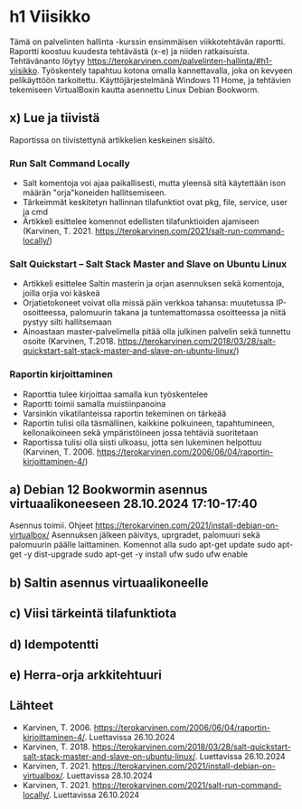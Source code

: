 # h1 Viisikko
Tämä on palvelinten hallinta -kurssin ensimmäisen viikkotehtävän raportti. Raportti koostuu kuudesta tehtävästä (x-e) ja niiden ratkaisuista. Tehtävänanto löytyy https://terokarvinen.com/palvelinten-hallinta/#h1-viisikko.
Työskentely tapahtuu kotona omalla kannettavalla, joka on kevyeen pelikäyttöön tarkoitettu. Käyttöjärjestelmänä Windows 11 Home, ja tehtävien tekemiseen VirtualBoxin kautta asennettu Linux Debian Bookworm.

## x) Lue ja tiivistä
Raportissa on tiivistettynä artikkelien keskeinen sisältö.
### Run Salt Command Locally
- Salt komentoja voi ajaa paikallisesti, mutta yleensä sitä käytettään ison määrän "orja"koneiden hallitsemiseen.
- Tärkeimmät keskitetyn hallinnan tilafunktiot ovat pkg, file, service, user ja cmd
- Ärtikkeli esittelee komennot edellisten tilafunktioiden ajamiseen
(Karvinen, T. 2021. https://terokarvinen.com/2021/salt-run-command-locally/)
### Salt Quickstart – Salt Stack Master and Slave on Ubuntu Linux
- Artikkeli esittelee Saltin masterin ja orjan asennuksen sekä komentoja, joilla orjia voi käskeä
- Orjatietokoneet voivat olla missä päin verkkoa tahansa: muutetussa IP-osoitteessa, palomuurin takana ja tuntemattomassa osoitteessa ja niitä pystyy silti hallitsemaan
- Ainoastaan master-palvelimella pitää olla julkinen palvelin sekä tunnettu osoite
(Karvinen, T.2018. https://terokarvinen.com/2018/03/28/salt-quickstart-salt-stack-master-and-slave-on-ubuntu-linux/)
### Raportin kirjoittaminen
- Raporttia tulee kirjoittaa samalla kun työskentelee
- Raportti toimii samalla muistiinpanoina
- Varsinkin vikatilanteissa raportin tekeminen on tärkeää
- Raportin tulisi olla täsmällinen, kaikkine polkuineen, tapahtumineen, kellonaikoineen sekä ympäristöineen jossa tehtäviä suoritetaan
- Raportissa tulisi olla siisti ulkoasu, jotta sen lukeminen helpottuu
(Karvinen, T. 2006. https://terokarvinen.com/2006/06/04/raportin-kirjoittaminen-4/)

## a) Debian 12 Bookwormin asennus virtuaalikoneeseen 28.10.2024 17:10-17:40
Asennus toimii. Ohjeet https://terokarvinen.com/2021/install-debian-on-virtualbox/
Asennuksen jälkeen päivitys, uprgradet, palomuuri sekä palomuurin päälle laittaminen. Komennot alla
    sudo apt-get update
    sudo apt-get -y dist-upgrade
    sudo apt-get -y install ufw
    sudo ufw enable

## b) Saltin asennus virtuaalikoneelle


## c) Viisi tärkeintä tilafunktiota


## d) Idempotentti


## e) Herra-orja arkkitehtuuri


## Lähteet
- Karvinen, T. 2006. https://terokarvinen.com/2006/06/04/raportin-kirjoittaminen-4/. Luettavissa 26.10.2024
- Karvinen, T. 2018. https://terokarvinen.com/2018/03/28/salt-quickstart-salt-stack-master-and-slave-on-ubuntu-linux/. Luettavissa 26.10.2024
- Karvinen, T. 2021. https://terokarvinen.com/2021/install-debian-on-virtualbox/. Luettavissa 28.10.2024
- Karvinen, T. 2021. https://terokarvinen.com/2021/salt-run-command-locally/. Luettavissa 26.10.2024

